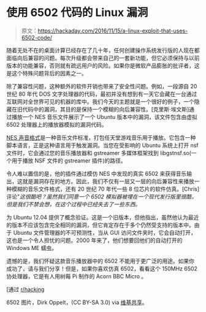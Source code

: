 # 使用 6502 代码的 Linux 漏洞

> 原文：<https://hackaday.com/2016/11/15/a-linux-exploit-that-uses-6502-code/>

随着无处不在的桌面计算已经存在了几十年，任何创建操作系统发行版的人现在都面临向后兼容的问题。每次升级都会带来自己的一套新功能，但它必须保持与以前版本的功能兼容，否则就有疏远用户的风险。如果你是微软产品膨胀的批评者，这是这个特殊问题背后的因素之一。

除了兼容性问题，这种额外的软件开销也带来了安全性问题。例如，一段源自 20 世纪 80 年代 DOS 文字处理器的代码，最初并没有想到有一天它会藏在一台通过互联网对全世界可见的机器的库中。我们今天的主题就是一个很好的例子，一个隐藏在旧代码中的漏洞，其目的是保持一个模糊的向后兼容性。[克里斯·埃文斯]通过播放一个 NES 音乐文件展示了一个 Ubuntu 版本中的漏洞，该文件包含由虚拟 6502 处理器上的播放器模拟的漏洞代码。

[NES 声音格式](https://en.wikipedia.org/wiki/NES_Sound_Format)是一种音乐文件标准，打包任天堂游戏音乐用于播放。它包含一种脚本语言，正是这种语言用于触发漏洞。当您在受影响的 Ubuntu 系统上打开 nsf 文件时，它会通过您的音乐播放器和 gstreamer 多媒体框架找到 libgstnsf.so(一个用于播放 NSF 文件的 gstreamer 插件)的路径。

令人难以置信的是，他的插件通过模仿 NES 中发现的真实 6502 来获得音乐输出，这就是漏洞存在的地方。因此，我们不仅有一层又一层的向后兼容性来播放一种模糊的音乐文件格式，还有 20 世纪 70 年代一些 8 位芯片的软件仿真。[Chris]评论"*这很酷吧？虽然我们同意一个 6502 模拟器被埋在一个现代发行版里很酷，但是我们不禁会想，在这个过程中已经失去了一些东西。*

为 Ubuntu 12.04 提供了概念验证。这是一个旧版本，但他指出，虽然他认为最近的版本不应该包含完全相同的漏洞，但它肯定存在于多个仍然受支持的版本中。由于 Ubuntu 文件管理器的不可预测性，当从 GUI 访问文件夹时，它会自动打开，这也是一个令人担忧的问题。2000 年来了，他们想要回他们的自动打开的 Windows ME 蠕虫。

遗憾的是，我们怀疑这款音乐播放器中的 6502 不能用于更广泛的用途。如果你成功了，请与我们分享！但是，如果你喜欢仿真 6502，看看这个 150MHz 6502 协处理器，它是有人用树莓 Pi 制作的 Acorn BBC Micro 。

[通过 [r/hacking](https://www.reddit.com/r/hacking/comments/5cxleb/compromising_a_linux_desktop_using_6502_processor/)

6502 图片，Dirk Oppelt，(CC BY-SA 3.0) via [维基共享](https://commons.wikimedia.org/wiki/File:MOS_6502AD_4585_top.jpg)。